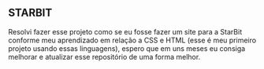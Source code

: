## STARBIT

Resolvi fazer esse projeto como se eu fosse fazer um site para a StarBit conforme meu aprendizado em relação a CSS e HTML (esse é meu primeiro projeto usando essas linguagens), espero que em uns meses eu consiga melhorar e atualizar esse repositório de uma forma melhor.